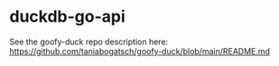 # duckdb-go-api

See the goofy-duck repo description here: https://github.com/taniabogatsch/goofy-duck/blob/main/README.md
